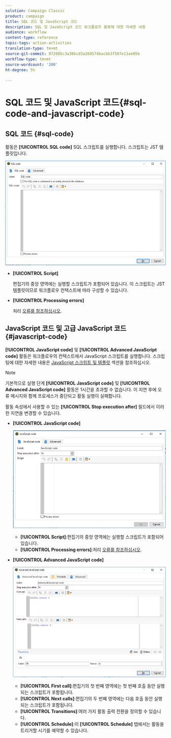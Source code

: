 ```yaml
---
solution: Campaign Classic
product: campaign
title: SQL 코드 및 JavaScript 코드
description: SQL 및 JavaScript 코드 워크플로우 활동에 대한 자세한 내용
audience: workflow
content-type: reference
topic-tags: action-activities
translation-type: tm+mt
source-git-commit: 972885c3a38bcd3a260574bacbb3f507e11ae05b
workflow-type: tm+mt
source-wordcount: '200'
ht-degree: 5%

---
```



# SQL 코드 및 JavaScript 코드{#sql-code-and-javascript-code}

## SQL 코드 {#sql-code}

활동은 **[!UICONTROL SQL code]** SQL 스크립트를 실행합니다. 스크립트는 JST 템플릿입니다.

![](assets/sql_code.png)

* **[!UICONTROL Script]**

   편집기의 중앙 영역에는 실행할 스크립트가 포함되어 있습니다. 이 스크립트는 JST 템플릿이므로 워크플로우 컨텍스트에 따라 구성할 수 있습니다.

* **[!UICONTROL Processing errors]**

   처리 [오류를 참조하십시오](../../workflow/using/monitoring-workflow-execution.md#processing-errors).

## JavaScript 코드 및 고급 JavaScript 코드 {#javascript-code}

**[!UICONTROL JavaScript code]** 및 **[!UICONTROL Advanced JavaScript code]** 활동은 워크플로우의 컨텍스트에서 JavaScript 스크립트를 실행합니다. 스크립팅에 대한 자세한 내용은 [JavaScript 스크립트 및 템플릿](../../workflow/using/javascript-scripts-and-templates.md) 섹션을 참조하십시오.

>[!NOTE]
>
>기본적으로 실행 단계 **[!UICONTROL JavaScript code]** 및 **[!UICONTROL Advanced JavaScript code]** 활동은 1시간을 초과할 수 없습니다. 이 지연 후에 오류 메시지와 함께 프로세스가 중단되고 활동 실행이 실패합니다.
>
>활동 속성에서 사용할 수 있는 **[!UICONTROL Stop execution after]** 필드에서 이러한 지연을 변경할 수 있습니다.

* **[!UICONTROL JavaScript code]**

   ![](assets/javascript_code.png)

   * **[!UICONTROL Script]**:편집기의 중앙 영역에는 실행할 스크립트가 포함되어 있습니다.
   * **[!UICONTROL Processing errors]**:처리 [오류를 참조하십시오](../../workflow/using/monitoring-workflow-execution.md#processing-errors).

* **[!UICONTROL Advanced JavaScript code]**

   ![](assets/advanced_javascript_code.png)

   * **[!UICONTROL First call]**:편집기의 첫 번째 영역에는 첫 번째 호출 동안 실행되는 스크립트가 포함됩니다.
   * **[!UICONTROL Next calls]**:편집기의 두 번째 영역에는 다음 호출 동안 실행되는 스크립트가 포함됩니다.
   * **[!UICONTROL Transitions]**:여러 가지 활동 출력 전환을 정의할 수 있습니다.
   * **[!UICONTROL Schedule]**:이 **[!UICONTROL Schedule]** 탭에서는 활동을 트리거할 시기를 예약할 수 있습니다.
